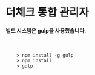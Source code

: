 # 더체크 통합 관리자
#### 빌드 시스템은 gulp을 사용했습니다. 
<br>

```
	> npm install -g gulp
	> npm install
	> gulp
```